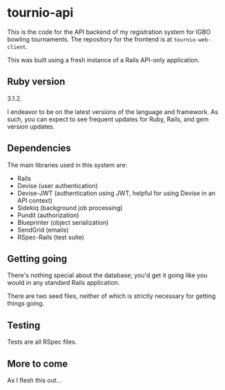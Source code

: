 # tournio-api

This is the code for the API backend of my registration system for IGBO bowling tournaments. The repository for the frontend is at `tournio-web-client`.

This was built using a fresh instance of a Rails API-only application.

## Ruby version

3.1.2.

I endeavor to be on the latest versions of the language and framework. As such, you can expect to see frequent updates for Ruby, Rails, and gem version updates.

## Dependencies

The main libraries used in this system are:
- Rails
- Devise (user authentication)
- Devise-JWT (authentication using JWT, helpful for using Devise in an API context)
- Sidekiq (background job processing)
- Pundit (authorization)
- Blueprinter (object serialization)
- SendGrid (emails)
- RSpec-Rails (test suite)

## Getting going

There's nothing special about the database; you'd get it going like you would in any standard Rails application.

There are two seed files, neither of which is strictly necessary for getting things going.

## Testing

Tests are all RSpec files.

## More to come

As I flesh this out...
